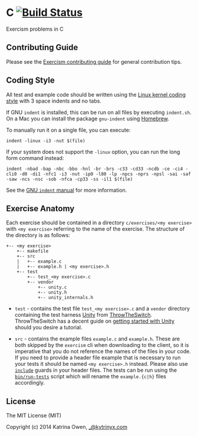 # C [![Build Status](https://travis-ci.org/exercism/c.svg?branch=master)](https://travis-ci.org/exercism/c)

Exercism problems in C

## Contributing Guide

Please see the [Exercism contributing guide](https://github.com/exercism/docs/blob/master/contributing-to-language-tracks/README.md) for general contribution tips.

## Coding Style

All test and example code should be written using the [Linux kernel coding style](https://www.kernel.org/doc/html/latest/process/coding-style.html) with 3 space indents and no tabs.

If GNU `indent` is installed, this can be run on all files by executing `indent.sh`. On a Mac you can install the package `gnu-indent` using [Homebrew](http://brew.sh).

To manually run it on a single file, you can execute:

```shell
indent -linux -i3 -nut $(file)
```

If your system does not support the `-linux` option, you can run the long form command instead:

```shell
indent -nbad -bap -nbc -bbo -hnl -br -brs -c33 -cd33 -ncdb -ce -ci4 -cli0 -d0 -di1 -nfc1 -i3 -nut -ip0 -l80 -lp -npcs -nprs -npsl -sai -saf -saw -ncs -nsc -sob -nfca -cp33 -ss -il1 $(file)
```

See the [GNU `indent` manual](https://www.gnu.org/software/indent/manual/indent.html#SEC4) for more information.

## Exercise Anatomy

Each exercise should be contained in a directory ```c/exercises/<my exercise>``` with ```<my exercise>``` referring to the name of the exercise.  The structure of the directory is as follows:

```
+-- <my exercise>
    +-- makefile
    +-- src
    |   +-- example.c
    |   +-- example.h | <my exercise>.h
    +-- test
        +-- test_<my exercise>.c
        +-- vendor
            +-- unity.c
            +-- unity.h
            +-- unity_internals.h
```

* `test` - contains the test file ```test_<my exercise>.c``` and a ```vendor``` directory containing the test harness [Unity](http://www.throwtheswitch.org/unity/) from [ThrowTheSwitch](http://www.throwtheswitch.org/#intro-1-section).  ThrowTheSwitch has a decent guide on [getting started with Unity](http://www.throwtheswitch.org/getting-started-with-unity/) should you desire a tutorial.

* `src` - contains the example files ```example.c``` and ```example.h```. These are both skipped by the ```exercism``` cli when downloading to the client, so it is imperative that you do not reference the names of the files in your code. If you need to provide a header file example that is necessary to run your tests it should be named ```<my exercise>.h``` instead.  Please also use [```include```](http://faculty.cs.niu.edu/~mcmahon/CS241/c241man/node90.html) guards in your header files. The tests can be run using the [```bin/run-tests```](https://github.com/exercism/c/blob/master/bin/run-tests) script which will rename the ```example.{c|h}``` files accordingly.

## License

The MIT License (MIT)

Copyright (c) 2014 Katrina Owen, _@kytrinyx.com
